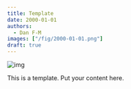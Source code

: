 ```yaml
---
title: Template
date: 2000-01-01
authors:
  - Dan F-M
images: ["/fig/2000-01-01.png"]
draft: true
---
```


![img](/fig/2000-01-01.jpg)

This is a template. Put your content here.

